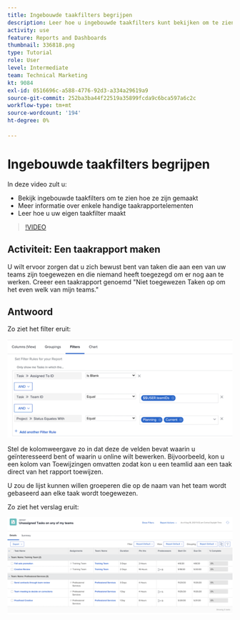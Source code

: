 ```yaml
---
title: Ingebouwde taakfilters begrijpen
description: Leer hoe u ingebouwde taakfilters kunt bekijken om te zien hoe ze zijn gemaakt en hoe u uw eigen taakfilter kunt maken in Workfront.
activity: use
feature: Reports and Dashboards
thumbnail: 336818.png
type: Tutorial
role: User
level: Intermediate
team: Technical Marketing
kt: 9084
exl-id: 0516696c-a588-4776-92d3-a334a29619a9
source-git-commit: 252ba3ba44f22519a35899fcda9c6bca597a6c2c
workflow-type: tm+mt
source-wordcount: '194'
ht-degree: 0%

---
```


# Ingebouwde taakfilters begrijpen

In deze video zult u:

* Bekijk ingebouwde taakfilters om te zien hoe ze zijn gemaakt
* Meer informatie over enkele handige taakrapportelementen
* Leer hoe u uw eigen taakfilter maakt

>[!VIDEO](https://video.tv.adobe.com/v/336818/?quality=12)

## Activiteit: Een taakrapport maken

U wilt ervoor zorgen dat u zich bewust bent van taken die aan een van uw teams zijn toegewezen en die niemand heeft toegezegd om er nog aan te werken. Creeer een taakrapport genoemd &quot;Niet toegewezen Taken op om het even welk van mijn teams.&quot;

## Antwoord

Zo ziet het filter eruit:

![Een afbeelding van het scherm om een taakfilter te maken](assets/opening-built-in-task-filters-1.png)

Stel de kolomweergave zo in dat deze de velden bevat waarin u geïnteresseerd bent of waarin u online wilt bewerken. Bijvoorbeeld, kon u een kolom van Toewijzingen omvatten zodat kon u een teamlid aan een taak direct van het rapport toewijzen.

U zou de lijst kunnen willen groeperen die op de naam van het team wordt gebaseerd aan elke taak wordt toegewezen.

Zo ziet het verslag eruit:

![Een afbeelding van een taakrapport](assets/opening-built-in-task-filters-2.png)

